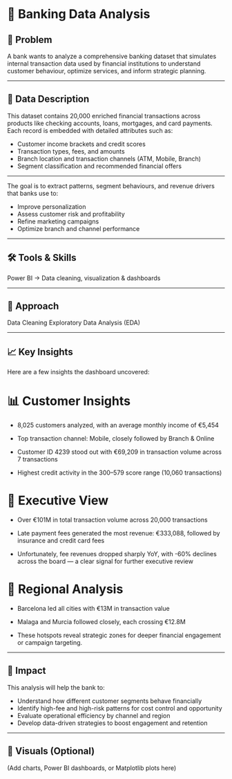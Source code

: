# 🏥 Banking Data Analysis

## 📌 Problem
A bank wants to analyze a comprehensive banking dataset that simulates internal transaction data used by financial institutions to understand customer behaviour, optimize services, and inform strategic planning.

---

## 📂 Data Description
This dataset contains 20,000 enriched financial transactions across products like checking accounts, loans, mortgages, and card payments. Each record is embedded with detailed attributes such as:
- Customer income brackets and credit scores
- Transaction types, fees, and amounts
- Branch location and transaction channels (ATM, Mobile, Branch)
- Segment classification and recommended financial offers

---

The goal is to extract patterns, segment behaviours, and revenue drivers that banks use to:
- Improve personalization
- Assess customer risk and profitability
- Refine marketing campaigns
- Optimize branch and channel performance

---

## 🛠️ Tools & Skills
Power BI → Data cleaning, visualization & dashboards

---

## 🔎 Approach
Data Cleaning
Exploratory Data Analysis (EDA)

---
## 📈 Key Insights
Here are a few insights the dashboard uncovered:

# 📊 Customer Insights

- 8,025 customers analyzed, with an average monthly income of €5,454

- Top transaction channel: Mobile, closely followed by Branch & Online

- Customer ID 4239 stood out with €69,209 in transaction volume across 7 transactions

- Highest credit activity in the 300–579 score range (10,060 transactions)

# 💼 Executive View

- Over €101M in total transaction volume across 20,000 transactions

- Late payment fees generated the most revenue: €333,088, followed by insurance and credit card fees

- Unfortunately, fee revenues dropped sharply YoY, with -60% declines across the board — a clear signal for further executive review

# 📍 Regional Analysis

- Barcelona led all cities with €13M in transaction value

- Malaga and Murcia followed closely, each crossing €12.8M

- These hotspots reveal strategic zones for deeper financial engagement or campaign targeting.

---

## 🎯 Impact
This analysis will help the bank to:
- Understand how different customer segments behave financially
- Identify high-fee and high-risk patterns for cost control and opportunity
- Evaluate operational efficiency by channel and region
- Develop data-driven strategies to boost engagement and retention

---

## 📸 Visuals (Optional)
(Add charts, Power BI dashboards, or Matplotlib plots here)

